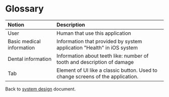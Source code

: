 # Glossary<br>

Notion| Description
| :-- | :--
User | Human that use this application
Basic medical information | Information that provided by system application "Health" in iOS system
Dental information | Information about teeth like: number of tooth and description of damage
Tab | Element of UI like a classic button. Used to change screens of the application.

Back to [system design](System_design.md) document.

